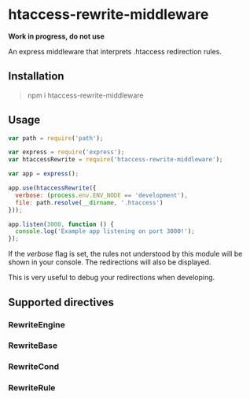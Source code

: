 # htaccess-rewrite-middleware

**Work in progress, do not use**

An express middleware that interprets .htaccess redirection rules.

## Installation

> npm i htaccess-rewrite-middleware

## Usage

```javascript
var path = require('path');

var express = require('express');
var htaccessRewrite = require('htaccess-rewrite-middleware');

var app = express();

app.use(htaccessRewrite({
  verbose: (process.env.ENV_NODE == 'development'),
  file: path.resolve(__dirname, '.htaccess')
}));

app.listen(3000, function () {
  console.log('Example app listening on port 3000!');
});
```

If the *verbose* flag is set, the rules not understood by this module will be shown in your console. The redirections will also be displayed.

This is very useful to debug your redirections when developing.

## Supported directives

### RewriteEngine

### RewriteBase

### RewriteCond

### RewriteRule